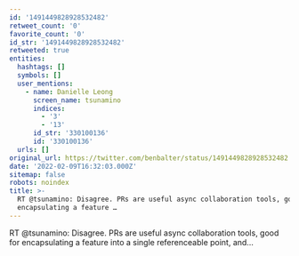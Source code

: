 ```yaml
---
id: '1491449828928532482'
retweet_count: '0'
favorite_count: '0'
id_str: '1491449828928532482'
retweeted: true
entities:
  hashtags: []
  symbols: []
  user_mentions:
    - name: Danielle Leong
      screen_name: tsunamino
      indices:
        - '3'
        - '13'
      id_str: '330100136'
      id: '330100136'
  urls: []
original_url: https://twitter.com/benbalter/status/1491449828928532482
date: '2022-02-09T16:32:03.000Z'
sitemap: false
robots: noindex
title: >-
  RT @tsunamino: Disagree. PRs are useful async collaboration tools, good for
  encapsulating a feature …
---
```


RT @tsunamino: Disagree. PRs are useful async collaboration tools, good for encapsulating a feature into a single referenceable point, and…